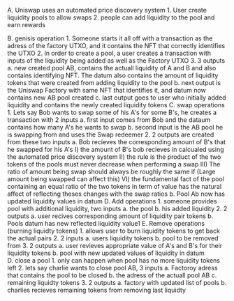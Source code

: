 A. Uniswap uses an automated price discovery system
	1. User create liquidity pools to allow swaps 
	2. people can add liquidity to the pool and earn rewards

B. genisis operation
	1. Someone starts it all off with a transaction as the adress of the factory UTXO, and it contains the NFT that correctly identifies the UTXO
	2. In order to create a pool, a user creates a transaction with inputs of the liquidity being added as well as the Factory UTXO
	3. 3 outputs
		a. new created pool AB, contains the actuall liquidity of A and B and also contains identifying NFT. The datum also contains the amount of liquidity tokens that were created from adding
		   liquidity to the pool
		b. next output is the Uniswap Factory with same NFT that identifies it, and datum now contains new AB pool created
		c. last output goes to user who initially added liquidity and contains the newly created liquidity tokens
C. swap operations
	1. Lets say Bob wants to swap some of his A's for some B's, he creates a transaction with 2 inputs
		a. first input comes from Bob and the dataum contains how many A's he wants to swap
		b. second input is the AB pool he is swapping from and uses the Swap redeemer
	2. 2 outputs are created from these two inputs
		a. Bob recieves the corresponding amount of B's that he swapped for his A's
                 	I)   the amount of B's bob recieves in calcualed using the automated price discovery system
			II)  the rule is the product of the two tokens of the pools must never decrease when performing a swap
			III) The ratio of amount being swap should always be roughly the same if (Large amount being swapped can affect this)
			VI)  the fundamental fact of the pool containing an equal ratio of the two tokens in term of value has the natural affect of reflecting theses changes with the swap ratios
		b. Pool Ab now has updated liquidity values in datum 
D. Add operations
	1. someone provides pool with additional liquidity, two inputs
		a. the pool
		b. his added liquidity
	2. 2 outputs
		a. user recives corresponding amount of liquidity pair tokens
		b. Pools datum has new reflected liquidity value1
E. Remove operations (burning liquidty tokens)
	1. allows user to burn liquidity tokens to get back the actual pairs
	2. 2 inputs
		a. users liquidity tokens
		b. pool to be removed from
	3. 2 outputs
	  	a. user revieves appropriate value of A's and B's for their liquidity tokens
		b. pool with new updated values of liquidity in datum 		
D. close a pool
	1. only can happen when pool has no more liquidity tokens left
	2. lets say charlie wants to close pool AB, 3 inputs
		a. Factoroy adress that contains the pool to be closed
		b. the adress of the actuall pool AB
   		c. remaining liquidty tokens
	3. 2 outputs
		a. factory with updated list of pools
		b. charlies recieves remaining tokens from removing last liquidty 
